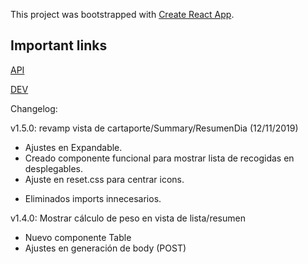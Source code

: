 This project was bootstrapped with [Create React App](https://github.com/facebook/create-react-app).

## Important links

[API](https://apisat.solusat.es/)

[DEV](https://visor.dev.ambarplus.com/)

Changelog:

v1.5.0: revamp vista de cartaporte/Summary/ResumenDia (12/11/2019)
+ Ajustes en Expandable.
+ Creado componente funcional para mostrar lista de recogidas en desplegables.
+ Ajuste en reset.css para centrar icons.
- Eliminados imports innecesarios.

v1.4.0: Mostrar cálculo de peso en vista de lista/resumen
+ Nuevo componente Table
+ Ajustes en generación de body (POST)

